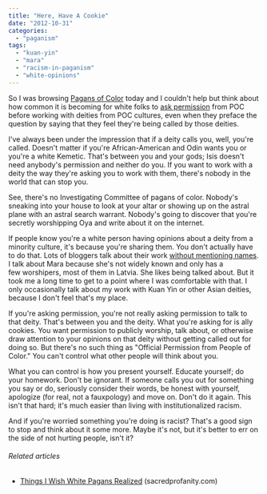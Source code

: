 ```yaml
---
title: "Here, Have A Cookie"
date: "2012-10-31"
categories: 
  - "paganism"
tags: 
  - "kuan-yin"
  - "mara"
  - "racism-in-paganism"
  - "white-opinions"
---
```


So I was browsing [Pagans of Color](http://pagansofcolor.tumblr.com/) today and I couldn't help but think about how common it is becoming for white folks to [ask permission](http://pagansofcolor.tumblr.com/post/31230325998/ive-begun-getting-in-touch-with-the-deities-that-call) from POC before working with deities from POC cultures, even when they preface the question by saying that they feel they're being called by those deities.

I've always been under the impression that if a deity calls you, well, you're called. Doesn't matter if you're African-American and Odin wants you or you're a white Kemetic. That's between you and your gods; Isis doesn't need anybody's permission and neither do you. If you want to work with a deity the way they're asking you to work with them, there's nobody in the world that can stop you.

See, there's no Investigating Committee of pagans of color. Nobody's sneaking into your house to look at your altar or showing up on the astral plane with an astral search warrant. Nobody's going to discover that you're secretly worshipping Oya and write about it on the internet.

If people know you're a white person having opinions about a deity from a minority culture, it's because you're sharing them. You don't actually have to do that. Lots of bloggers talk about their work [without mentioning names](http://witchofforestgrove.com/2011/07/01/oversharing-witches/). I talk about Mara because she's not widely known and only has a few worshipers, most of them in Latvia. She likes being talked about. But it took me a long time to get to a point where I was comfortable with that. I only occasionally talk about my work with Kuan Yin or other Asian deities, because I don't feel that's my place.

If you're asking permission, you're not really asking permission to talk to that deity. That's between you and the deity. What you're asking for is ally cookies. You want permission to publicly worship, talk about, or otherwise draw attention to your opinions on that deity without getting called out for doing so. But there's no such thing as "Official Permission from People of Color." You can't control what other people will think about you.

What you can control is how you present yourself. Educate yourself; do your homework. Don't be ignorant. If someone calls you out for something you say or do, seriously consider their words, be honest with yourself, apologize (for real, not a fauxpology) and move on. Don't do it again. This isn't that hard; it's much easier than living with institutionalized racism.

And if you're worried something you're doing is racist? That's a good sign to stop and think about it some more. Maybe it's not, but it's better to err on the side of not hurting people, isn't it?

###### Related articles

- [Things I Wish White Pagans Realized](http://sacredprofanity.com/2012/08/28/things-i-wish-white-pagans-realized/) (sacredprofanity.com)
